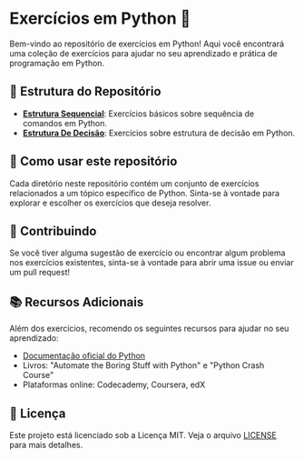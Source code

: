# Exercícios em Python 🐍

Bem-vindo ao repositório de exercícios em Python! Aqui você encontrará uma coleção de exercícios para ajudar no seu aprendizado e prática de programação em Python.

## 📁 Estrutura do Repositório

- **[Estrutura Sequencial](./Estrutura%20Sequencial/exercicios.md)**: Exercícios básicos sobre sequência de comandos em Python.
- **[Estrutura De Decisão](./Estrutura%20De%20Decis%C3%A3o/exercicios.md)**: Exercícios sobre estrutura de decisão em Python.

## 🚀 Como usar este repositório

Cada diretório neste repositório contém um conjunto de exercícios relacionados a um tópico específico de Python. Sinta-se à vontade para explorar e escolher os exercícios que deseja resolver.

## 📝 Contribuindo

Se você tiver alguma sugestão de exercício ou encontrar algum problema nos exercícios existentes, sinta-se à vontade para abrir uma issue ou enviar um pull request!

## 📚 Recursos Adicionais

Além dos exercícios, recomendo os seguintes recursos para ajudar no seu aprendizado:

- [Documentação oficial do Python](https://docs.python.org/3/)
- Livros: "Automate the Boring Stuff with Python" e "Python Crash Course"
- Plataformas online: Codecademy, Coursera, edX

## 📜 Licença

Este projeto está licenciado sob a Licença MIT. Veja o arquivo [LICENSE](LICENSE) para mais detalhes.
